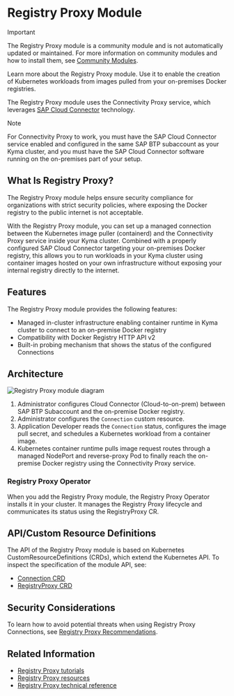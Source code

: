 # Registry Proxy Module

> [!IMPORTANT] 
> The Registry Proxy module is a community module and is not automatically updated or maintained. For more information on community modules and how to install them, see [Community Modules](https://kyma-project.io/#/community-modules/user/README.md).


Learn more about the Registry Proxy module. Use it to enable the creation of Kubernetes workloads from images pulled from your on-premises Docker registries. 

The Registry Proxy module uses the Connectivity Proxy service, which leverages [SAP Cloud Connector](https://help.sap.com/docs/connectivity/sap-btp-connectivity-cf/cloud-connector) technology.

> [!NOTE] 
> For Connectivity Proxy to work, you must have the SAP Cloud Connector service enabled and configured in the same SAP BTP subaccount as your Kyma cluster, and you must have the SAP Cloud Connector software running on the on-premises part of your setup.

## What Is Registry Proxy?

The Registry Proxy module helps ensure security compliance for organizations with strict security policies, where exposing the Docker registry to the public internet is not acceptable. 

With the Registry Proxy module, you can set up a managed connection between the Kubernetes image puller (containerd) and the Connectivity Proxy service inside your Kyma cluster. Combined with a properly configured SAP Cloud Connector targeting your on-premises Docker registry, this allows you to run workloads in your Kyma cluster using container images hosted on your own infrastructure without exposing your internal registry directly to the internet.


## Features

The Registry Proxy module provides the following features:

- Managed in-cluster infrastructure enabling container runtime in Kyma cluster to connect to an on-premise Docker registry
- Compatibility with Docker Registry HTTP API v2
- Built-in probing mechanism that shows the status of the configured Connections

## Architecture

![Registry Proxy module diagram](../assets/registry-proxy.drawio.svg)

1. Administrator configures Cloud Connector (Cloud-to-on-prem) between SAP BTP Subaccount and the on-premise Docker registry.
2. Administrator configures the `Connection` custom resource.
3. Application Developer reads the `Connection` status, configures the image pull secret, and schedules a Kubernetes workload from a container image.
4. Kubernetes container runtime pulls image request routes through a managed NodePort and reverse-proxy Pod to finally reach the on-premise Docker registry using the Connectivity Proxy service.

### Registry Proxy Operator

When you add the Registry Proxy module, the Registry Proxy Operator installs it in your cluster. It manages the Registry Proxy lifecycle and communicates its status using the RegistryProxy CR.

## API/Custom Resource Definitions

The API of the Registry Proxy module is based on Kubernetes CustomResourceDefinitions (CRDs), which extend the Kubernetes API. To inspect the specification of the module API, see:

- [Connection CRD](./resources/01-10-connection-cr.md)
- [RegistryProxy CRD](./resources/01-20-registry-proxy-cr.md)

## Security Considerations

To learn how to avoid potential threats when using Registry Proxy Connections, see [Registry Proxy Recommendations](00-10-recommendations.md).


## Related Information

- [Registry Proxy tutorials](tutorials/README.md)
- [Registry Proxy resources](resources/README.md)
- [Registry Proxy technical reference](technical-reference/README.md)
